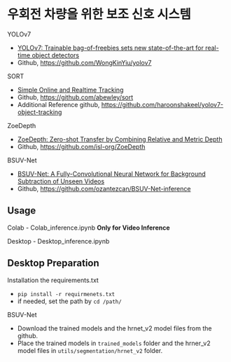 # 우회전 차량을 위한 보조 신호 시스템

YOLOv7
- [YOLOv7: Trainable bag-of-freebies sets new state-of-the-art for real-time object detectors](https://arxiv.org/abs/2207.02696)
- Github, https://github.com/WongKinYiu/yolov7

SORT
- [Simple Online and Realtime Tracking](https://arxiv.org/abs/1602.00763)
- Github, https://github.com/abewley/sort
- Additional Reference github, https://github.com/haroonshakeel/yolov7-object-tracking

ZoeDepth
- [ZoeDepth: Zero-shot Transfer by Combining Relative and Metric Depth](https://arxiv.org/abs/2302.12288)
- Github, https://github.com/isl-org/ZoeDepth

BSUV-Net
- [BSUV-Net: A Fully-Convolutional Neural Network for Background Subtraction of Unseen Videos](https://arxiv.org/abs/1907.11371)
- Github, https://github.com/ozantezcan/BSUV-Net-inference

## Usage

Colab - Colab_inference.ipynb **Only for Video Inference**

Desktop - Desktop_inference.ipynb

## Desktop Preparation

Installation the requirements.txt
- `pip install -r requirmenets.txt`
- if needed, set the path by `cd /path/`

BSUV-Net
- Download the trained models and the hrnet_v2 model files from the github.
- Place the trained models in `trained_models` folder and the hrner_v2 model files in `utils/segmentation/hrnet_v2` folder.
